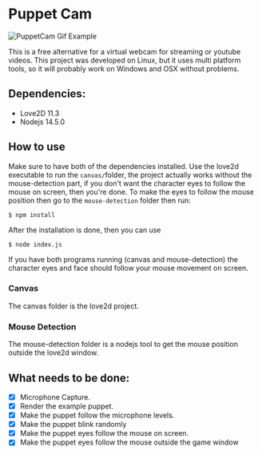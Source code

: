 
# Puppet Cam
![PuppetCam Gif Example](https://github.com/mauriciogamedev/puppet-cam/blob/master/example.gif?raw=true)

This is a free alternative for a virtual webcam for streaming or youtube videos.
This project was developed on Linux, but it uses multi platform tools, so it
will probably work on Windows and OSX without problems.

## Dependencies:
 * Love2D 11.3
 * Nodejs 14.5.0

## How to use
Make sure to have both of the dependencies installed.
Use the love2d executable to run the `canvas/`folder, the project actually works without the mouse-detection part,
if you don't want the character eyes to follow the mouse on screen, then you're done.
To make the eyes to follow the mouse position then go to the `mouse-detection` folder then run:
```
$ npm install
```
After the installation is done, then you can use

```
$ node index.js
```
If you have both programs running (canvas and mouse-detection) the character eyes and face
should follow your mouse movement on screen.

### Canvas
The canvas folder is the love2d project.

### Mouse Detection
The mouse-detection folder is a nodejs tool to get the mouse position outside
the love2d window.

## What needs to be done:
 * [x] Microphone Capture.
 * [x] Render the example puppet.
 * [x] Make the puppet follow the microphone levels.
 * [x] Make the puppet blink randomly
 * [x] Make the puppet eyes follow the mouse on screen.
 * [x] Make the puppet eyes follow the mouse outside the game window
